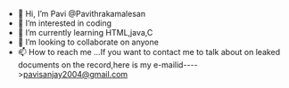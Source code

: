 - 👋 Hi, I’m Pavi @Pavithrakamalesan
- 👀 I’m interested in coding 
- 🌱 I’m currently learning HTML,java,C
- 💞️ I’m looking to collaborate on anyone 
- 📫 How to reach me ...If you want to contact me to talk about on leaked documents on the record,here is my e-mailid---->pavisanjay2004@gmail.com


<!---
Pavithrakamalesan/Pavithrakamalesan is a ✨ special ✨ repository because its `README.md` (this file) appears on your GitHub profile.
You can click the Preview link to take a look at your changes.
--->
